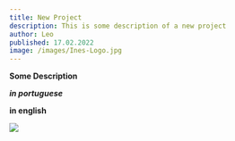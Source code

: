 ```yaml
---
title: New Project
description: This is some description of a new project
author: Leo
published: 17.02.2022
image: /images/Ines-Logo.jpg
---
```

**Some Description** 

***in portuguese***

**in english**

![](/images/lourinha-folha.jpg)